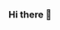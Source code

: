 ### Hi there 👋

<!--
**iPopstop/iPopstop** is a ✨ _special_ ✨ repository because its `README.md` (this file) appears on your GitHub profile.

[![iPopstop's wakatime stats](https://github-readme-stats.vercel.app/api/wakatime?username=iPopstop)](https://github.com/anuraghazra/github-readme-stats)
